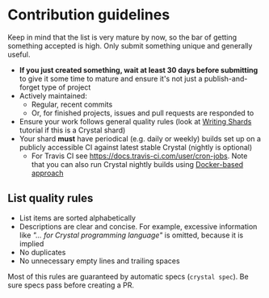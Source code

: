 # Contribution guidelines

Keep in mind that the list is very mature by now, so the bar of getting something accepted is high. Only submit something unique and generally useful.

  - **If you just created something, wait at least 30 days before submitting** to give it some time to mature and ensure it's not just a publish-and-forget type of project
  - Actively maintained:
    - Regular, recent commits
    - Or, for finished projects, issues and pull requests are responded to
  - Ensure your work follows general quality rules
  (look at [Writing Shards](https://crystal-lang.org/docs/guides/writing_shards.html) tutorial if this is a Crystal shard)
  - Your shard **must** have periodical (e.g. daily or weekly) builds set up on a publicly accessible CI against latest stable Crystal (nightly is optional)
    - For Travis CI see https://docs.travis-ci.com/user/cron-jobs. Note that you can also run Crystal nightly builds using [Docker-based approach](https://gist.github.com/vladfaust/9cf8ca03b00a3ab5c0e86ca8381acad7)

## List quality rules

  - List items are sorted alphabetically
  - Descriptions are clear and concise. For example, excessive information like *"... for Crystal programming language"* is omitted, because it is implied
  - No duplicates
  - No unnecessary empty lines and trailing spaces

Most of this rules are guaranteed by automatic specs (`crystal spec`). Be sure specs pass before creating a PR.
